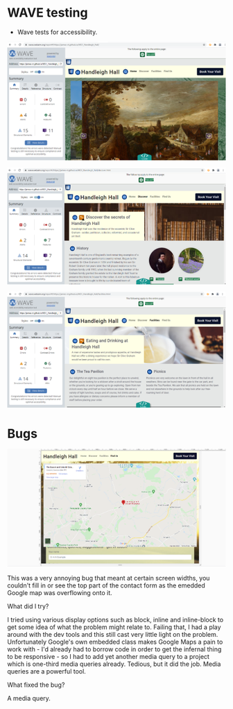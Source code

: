 # WAVE testing

* Wave tests for accessibility.

![Image of homepage WAVE validation](assets/images/testingevidence/homepagewavevalidation.png)

![Image of discover WAVE validation](assets/images/testingevidence/discoverwavevalidation.png)

![Image of facilities WAVE validation](assets/images/testingevidence/facilitieswavevalidation.png)

# Bugs

![Image of the map overlapping the section header](assets/images/testingevidence/bugs/mapoverlap.png)

This was a very annoying bug that meant at certain screen widths, you couldn't fill in or see the top part of the contact form as the emedded Google map was overflowing onto it.

What did I try?

I tried using various display options such as block, inline and inline-block to get some idea of what the problem might relate to. Failing that, I had a play around with the dev tools and this still cast very little light on the problem. Unfortunately Google's own embedded class makes Google Maps a pain to work with - I'd already had to borrow code in order to get the infernal thing to be responsive - so I had to add yet another media query to a project which is one-third media queries already. Tedious, but it did the job. Media queries are a powerful tool.

What fixed the bug?

A media query.